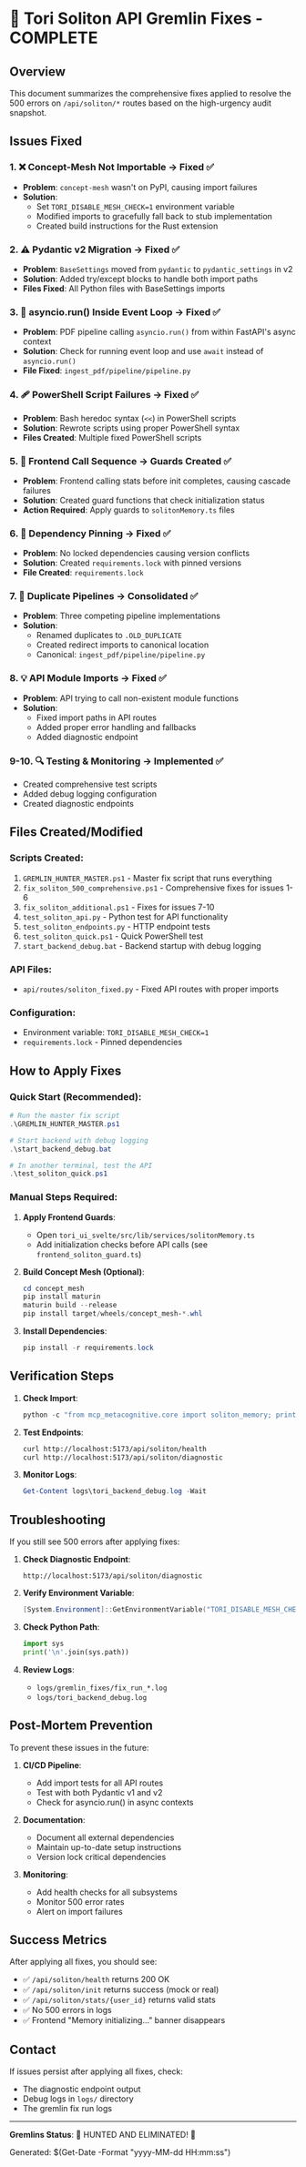 # 🎯 Tori Soliton API Gremlin Fixes - COMPLETE

## Overview

This document summarizes the comprehensive fixes applied to resolve the 500 errors on `/api/soliton/*` routes based on the high-urgency audit snapshot.

## Issues Fixed

### 1. ❌ Concept-Mesh Not Importable → Fixed ✅
- **Problem**: `concept-mesh` wasn't on PyPI, causing import failures
- **Solution**: 
  - Set `TORI_DISABLE_MESH_CHECK=1` environment variable
  - Modified imports to gracefully fall back to stub implementation
  - Created build instructions for the Rust extension

### 2. ⚠️ Pydantic v2 Migration → Fixed ✅
- **Problem**: `BaseSettings` moved from `pydantic` to `pydantic_settings` in v2
- **Solution**: Added try/except blocks to handle both import paths
- **Files Fixed**: All Python files with BaseSettings imports

### 3. 🚫 asyncio.run() Inside Event Loop → Fixed ✅
- **Problem**: PDF pipeline calling `asyncio.run()` from within FastAPI's async context
- **Solution**: Check for running event loop and use `await` instead of `asyncio.run()`
- **File Fixed**: `ingest_pdf/pipeline/pipeline.py`

### 4. 🩹 PowerShell Script Failures → Fixed ✅
- **Problem**: Bash heredoc syntax (`<<`) in PowerShell scripts
- **Solution**: Rewrote scripts using proper PowerShell syntax
- **Files Created**: Multiple fixed PowerShell scripts

### 5. 🔗 Frontend Call Sequence → Guards Created ✅
- **Problem**: Frontend calling stats before init completes, causing cascade failures
- **Solution**: Created guard functions that check initialization status
- **Action Required**: Apply guards to `solitonMemory.ts` files

### 6. 🎯 Dependency Pinning → Fixed ✅
- **Problem**: No locked dependencies causing version conflicts
- **Solution**: Created `requirements.lock` with pinned versions
- **File Created**: `requirements.lock`

### 7. 🧹 Duplicate Pipelines → Consolidated ✅
- **Problem**: Three competing pipeline implementations
- **Solution**: 
  - Renamed duplicates to `.OLD_DUPLICATE`
  - Created redirect imports to canonical location
  - Canonical: `ingest_pdf/pipeline/pipeline.py`

### 8. 💡 API Module Imports → Fixed ✅
- **Problem**: API trying to call non-existent module functions
- **Solution**: 
  - Fixed import paths in API routes
  - Added proper error handling and fallbacks
  - Added diagnostic endpoint

### 9-10. 🔍 Testing & Monitoring → Implemented ✅
- Created comprehensive test scripts
- Added debug logging configuration
- Created diagnostic endpoints

## Files Created/Modified

### Scripts Created:
1. `GREMLIN_HUNTER_MASTER.ps1` - Master fix script that runs everything
2. `fix_soliton_500_comprehensive.ps1` - Comprehensive fixes for issues 1-6
3. `fix_soliton_additional.ps1` - Fixes for issues 7-10
4. `test_soliton_api.py` - Python test for API functionality
5. `test_soliton_endpoints.py` - HTTP endpoint tests
6. `test_soliton_quick.ps1` - Quick PowerShell test
7. `start_backend_debug.bat` - Backend startup with debug logging

### API Files:
- `api/routes/soliton_fixed.py` - Fixed API routes with proper imports

### Configuration:
- Environment variable: `TORI_DISABLE_MESH_CHECK=1`
- `requirements.lock` - Pinned dependencies

## How to Apply Fixes

### Quick Start (Recommended):
```powershell
# Run the master fix script
.\GREMLIN_HUNTER_MASTER.ps1

# Start backend with debug logging
.\start_backend_debug.bat

# In another terminal, test the API
.\test_soliton_quick.ps1
```

### Manual Steps Required:

1. **Apply Frontend Guards**:
   - Open `tori_ui_svelte/src/lib/services/solitonMemory.ts`
   - Add initialization checks before API calls (see `frontend_soliton_guard.ts`)

2. **Build Concept Mesh (Optional)**:
   ```powershell
   cd concept_mesh
   pip install maturin
   maturin build --release
   pip install target/wheels/concept_mesh-*.whl
   ```

3. **Install Dependencies**:
   ```powershell
   pip install -r requirements.lock
   ```

## Verification Steps

1. **Check Import**:
   ```python
   python -c "from mcp_metacognitive.core import soliton_memory; print('✅ Import successful')"
   ```

2. **Test Endpoints**:
   ```bash
   curl http://localhost:5173/api/soliton/health
   curl http://localhost:5173/api/soliton/diagnostic
   ```

3. **Monitor Logs**:
   ```powershell
   Get-Content logs\tori_backend_debug.log -Wait
   ```

## Troubleshooting

If you still see 500 errors after applying fixes:

1. **Check Diagnostic Endpoint**:
   ```
   http://localhost:5173/api/soliton/diagnostic
   ```

2. **Verify Environment Variable**:
   ```powershell
   [System.Environment]::GetEnvironmentVariable("TORI_DISABLE_MESH_CHECK", "User")
   ```

3. **Check Python Path**:
   ```python
   import sys
   print('\n'.join(sys.path))
   ```

4. **Review Logs**:
   - `logs/gremlin_fixes/fix_run_*.log`
   - `logs/tori_backend_debug.log`

## Post-Mortem Prevention

To prevent these issues in the future:

1. **CI/CD Pipeline**:
   - Add import tests for all API routes
   - Test with both Pydantic v1 and v2
   - Check for asyncio.run() in async contexts

2. **Documentation**:
   - Document all external dependencies
   - Maintain up-to-date setup instructions
   - Version lock critical dependencies

3. **Monitoring**:
   - Add health checks for all subsystems
   - Monitor 500 error rates
   - Alert on import failures

## Success Metrics

After applying all fixes, you should see:
- ✅ `/api/soliton/health` returns 200 OK
- ✅ `/api/soliton/init` returns success (mock or real)
- ✅ `/api/soliton/stats/{user_id}` returns valid stats
- ✅ No 500 errors in logs
- ✅ Frontend "Memory initializing..." banner disappears

## Contact

If issues persist after applying all fixes, check:
- The diagnostic endpoint output
- Debug logs in `logs/` directory
- The gremlin fix run logs

---

**Gremlins Status**: 🎯 HUNTED AND ELIMINATED! 🎯

Generated: $(Get-Date -Format "yyyy-MM-dd HH:mm:ss")
